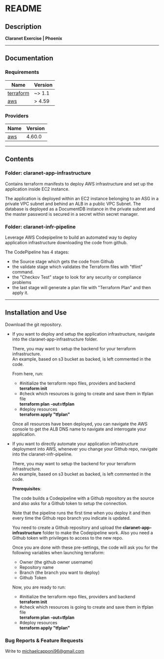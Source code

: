 <!-- BEGIN_TF_DOCS -->
# README #

## Description

**Claranet Exercise | Phoenix**

___

## Documentation

### Requirements

| Name | Version |
|------|---------|
| <a name="requirement_terraform"></a> [terraform](#requirement\_terraform) | ~> 1.1 |
| <a name="requirement_aws"></a> [aws](#requirement\_aws) | > 4.59 |

### Providers

| Name | Version |
|------|---------|
| <a name="provider_aws"></a> [aws](#provider\_aws) | 4.60.0 |

___

## Contents

### Folder: claranet-app-infrastructure

Contains terraform manifests to deploy AWS infrastructure and set up the application inside EC2 instance.

The application is deployed within an EC2 instance belonging to an ASG in a private VPC subnet and behind an ALB in a public VPC Subnet.
The database is deployed as a DocumentDB instance in the private subnet and the master password is secured in a secret within secret manager.



### Folder: claranet-infr-pipeline

Leverage AWS Codepipeline to build an automated way to deploy application infrastructure downloading the code from github.

The CodePipeline has 4 stages:
- the Source stage which gets the code from Github
- the validate stage which validates the Terraform files with "tflint" command.
- the "Checkov Test" stage to look for any security or compliance problems
- the last stage will generate a plan file with "Terraform Plan" and then apply it.

___

## Installation and Use

Download the git repository.

- If you want to deploy and setup the application infrastructure, navigate into the claranet-app-infrastructure folder.

    There, you may want to setup the backend for your terraform infrastructure. <br>
    An example, based on s3 bucket as backed, is left commented in the code. 

    From here, run:
    - #initialize the terraform repo files, providers and backend <br>
    **terraform init**
    - #check which resources is going to create and save them in tfplan file <br>
    **terraform plan -out=tfplan**
    - #deploy resources <br>
    **terraform apply "tfplan"** <br>
    
    Once all resources have been deployed, you can navigate the AWS console to get the ALB DNS name to navigate and interrogate your application.

- If you want to directly automate your application infrastructure deployment into AWS, whenever you change your Github repo, navigate into the claranet-infr-pipeline.

    There, you may want to setup the backend for your terraform infrastructure. <br>
    An example, based on s3 bucket as backed, is left commented in the code. 

    **Prerequisites**: 
    
    The code builds a Codepipeline with a Github repository as the source and also asks for a Github token to setup the connection. 

    Note that the pipeline runs the first time when you deploy it and then every time the Github repo branch you indicate is updated.

    You need to create a Github repository and upload the **claranet-app-infrastructure** folder to make the Codepipeline work. Also you need a Github token with privileges to access to the new repo.

    Once you are done with these pre-settings, the code will ask you for the following variables when launching terraform:
    - Owner (the github owner username)
    - Repository name
    - Branch (the branch you want to deploy)
    - Github Token

    Now, you are ready to run:
    - #initialize the terraform repo files, providers and backend <br>
    **terraform init**
    - #check which resources is going to create and save them in tfplan file <br>
    **terraform plan -out=tfplan**
    - #deploy resources <br>
    **terraform apply "tfplan"** <br>

    

### Bug Reports & Feature Requests

Write to michaelcapponi96@gmail.com

<!-- END_TF_DOCS -->